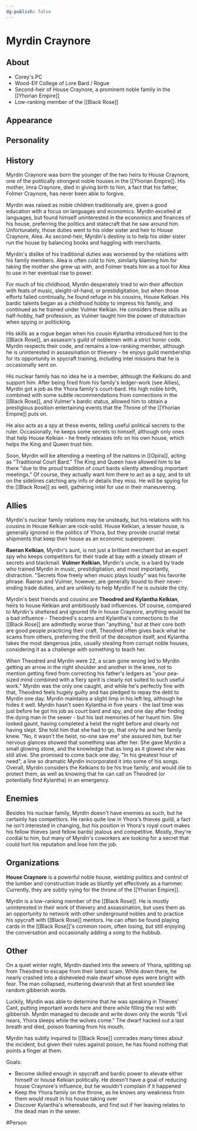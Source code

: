 ```yaml
---
dg-publish: false
---
```


# Myrdin Craynore
## About
- Corey's PC
- Wood-Elf College of Lore Bard / Rogue 
- Second-heir of House Craynore, a prominent noble family in the [[Yhorian Empire]]
- Low-ranking member of the [[Black Rose]]

## Appearance


## Personality

## History
Myrdin Craynore was born the younger of the two heirs to House Craynore, one of the politically strongest noble houses in the [[Yhorian Empire]]. His mother, Imra Craynore, died in giving birth to him, a fact that his father, Folmer Craynore, has never been able to forgive. 

Myrdin was raised as noble children traditionally are, given a good education with a focus on languages and economics. Myrdin excelled at languages, but found himself uninterested in the economics and finances of his house, preferring the politics and statecraft that he saw around him. Unfortunately, those duties went to his older sister and heir to House Craynore, Alea. As second-heir, Myrdin's destiny is to help his older sister run the house by balancing books and haggling with merchants. 

Myrdin's dislike of his traditional duties was worsened by the relations with his family members. Alea is often cold to him, similarly blaming him for taking the mother she grew up with, and Folmer treats him as a tool for Alea to use in her eventual rise to power. 

For much of his childhood, Myrdin desperately tried to win their affection with feats of music, sleight-of-hand, or prestidigitation, but when those efforts failed continually, he found refuge in his cousins, House Kelkian. His bardic talents began as a childhood hobby to impress his family, and continued as he trained under Vulmer Kelkian. He considers these skills as half-hobby, half profession, as Vulmer taught him the power of distraction when spying or politicking.

His skills as a rogue began when his cousin Kylantha introduced him to the [[Black Rose]], an assassin's guild of noblemen with a strict honor code. Myrdin respects their code, and remains a low-ranking member, although he is uninterested in assassination or thievery - he enjoys guild membership for its opportunity in spycraft training, including intel missions that he is occasionally sent on. 

His nuclear family has no idea he is a member, although the Kelkians do and support him. After being fired from his family's ledger-work (see Allies), Myrdin got a job as the Yhora family's court-bard. His high noble birth, combined with some subtle recommendations from connections in the [[Black Rose]], and Vulmer's bardic status, allowed him to obtain a prestigious position entertaining events that the Throne of the [[Yhorian Empire]] puts on. 

He also acts as a spy at these events, telling useful political secrets to the ruler. Occasionally, he keeps some secrets to himself, although only ones that help House Kelkian - he freely releases info on his own house, which helps the King and Queen trust him. 

Soon, Myrdin will be attending a meeting of the nations in [[Opira]], acting as "Traditional Court Bard." The King and Queen have allowed him to be there "due to the proud tradition of court bards silently attending important meetings." Of course, they actually want him there to act as a spy, and to sit on the sidelines catching any info or details they miss. He will be spying for the [[Black Rose]] as well, gathering intel for use in their maneuvering.

## Allies
Myrdin's nuclear family relations may be unsteady, but his relations with his cousins in House Kelkian are rock-solid. House Kelkian, a lesser house, is generally ignored in the politics of Yhora, but they provide crucial metal shipments that keep their house as an economic superpower. 

**Raeran Kelkian**, Myrdin's aunt, is not just a brilliant merchant but an expert spy who keeps competitors for their trade at bay with a steady stream of secrets and blackmail. **Vulmer Kelkian**, Myrdin's uncle, is a bard by trade who trained Myrdin in music, prestidigitation, and most importantly, distraction. "Secrets flow freely when music plays loudly" was his favorite phrase. Raeran and Vulmer, however, are generally bound to their never-ending trade duties, and are unlikely to help Myrdin if he is outside the city. 

Myrdin's best friends and cousins are **Theodred and Kylantha Kelkian**, heirs to house Kelkian and ambitiously bad influences. Of course, compared to Myrdin's sheltered and ignored life in house Craynore, anything would be a bad influence - Theodred's scams and Kylantha's connections to the [[Black Rose]] are admittedly worse than "anything," but at their core both are good people practicing their craft. Theodred often gives back what he scams from others, preferring the thrill of the deception itself, and Kylantha takes the most dangerous jobs, usually stealing from corrupt noble houses, considering it as a challenge with something to teach her.

When Theodred and Myrdin were 22, a scam gone wrong led to Myrdin getting an arrow in the right shoulder and another in the knee, not to mention getting fired from correcting his father's ledgers as "your pea-sized mind combined with a fiery spirit is clearly not suited to such useful work." Myrdin was the only one caught, and while he's perfectly fine with that, Theodred feels hugely guilty and has pledged to repay the debt to Myrdin one day. Myrdin maintains a slight limp in his left leg, although he hides it well. Myrdin hasn't seen Kylantha in five years - the last time was just before he got his job as court bard and spy, and one day after finding the dying man in the sewer - but his last memories of her haunt him. She looked gaunt, having completed a heist the night before and clearly not having slept. She told him that she had to go, that only he and her family knew. "No, it wasn't the heist, no-one saw me" she assured him, but her nervous glances showed that something was after her. She gave Myrdin a small glowing stone, and the knowledge that as long as it glowed she was still alive. She promised to come back one day, "In his greatest hour of need", a line so dramatic Myrdin incorporated it into some of his songs. Overall, Myrdin considers the Kelkians to be his true family, and would die to protect them, as well as knowing that he can call on Theodred (or potentially find Kylantha) in an emergency.

## Enemies
Besides his nuclear family, Myrdin doesn't have enemies as such, but he certainly has competitors. He ranks quite low in Yhora's thieves guild, a fact he isn't interested in changing, but his position in Yhora's royal court makes his fellow thieves (and fellow bards) jealous and competitive. Mostly, they're cordial to him, but many of Myrdin's coworkers are looking for a secret that could hurt his reputation and lose him the job.

## Organizations
**House Craynore** is a powerful noble house, wielding politics and control of the lumber and construction trade as bluntly yet effectively as a hammer. Currently, they are subtly vying for the throne of the [[Yhorian Empire]]. 

Myrdin is a low-ranking member of the [[Black Rose]]. He is mostly uninterested in their work of thievery and assassination, but uses them as an opportunity to network with other underground nobles and to practice his spycraft with [[Black Rose]] mentors. He can often be found playing cards in the [[Black Rose]]'s common room, often losing, but still enjoying the conversation and occasionally adding a song to the hubbub.

## Other
On a quiet winter night, Myrdin dashed into the sewers of Yhora, splitting up from Theodred to escape from their latest scam. While down there, he nearly crashed into a disheveled male dwarf whose eyes were bright with fear. The man collapsed, muttering dwarvish that at first sounded like random gibberish words. 

Luckily, Myrdin was able to determine that he was speaking in Thieves' Cant, putting important words here and there while filling the rest with gibberish. Myrdin managed to decode and write down only the words "Evil nears, Yhora sleeps while the wolves come." The dwarf hacked out a last breath and died, poison foaming from his mouth. 

Myrdin has subtly inquired to [[Black Rose]] comrades many times about the incident, but given their rules against poison, he has found nothing that points a finger at them. 

Goals: 
- Become skilled enough in spycraft and bardic power to elevate either himself or house Kelkian politically. He doesn't have a goal of reducing house Craynore's influence, but he wouldn't complain if it happened
- Keep the Yhora family on the throne, as he knows any weakness from them would result in his house taking over
- Discover Kylantha's whereabouts, and find out if her leaving relates to the dead man in the sewer.

#Person